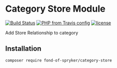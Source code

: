 # Category Store Module
[![Build Status](https://travis-ci.org/fond-of/spryker-category-store.svg?branch=master)](https://travis-ci.org/fond-of/spryker-category-store)
[![PHP from Travis config](https://img.shields.io/travis/php-v/symfony/symfony.svg)](https://php.net/)
[![license](https://img.shields.io/github/license/mashape/apistatus.svg)](https://packagist.org/packages/fond-of-spryker/category-store)

Add Store Relationship to category


## Installation

```
composer require fond-of-spryker/category-store
```